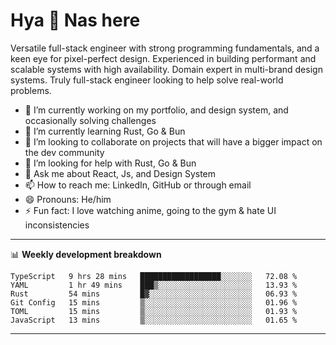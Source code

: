 # Hya 👋 Nas here

Versatile full-stack engineer with strong programming fundamentals, and a keen eye for pixel-perfect design. Experienced in building performant and scalable systems with high availability. Domain expert in multi-brand design systems. Truly full-stack engineer looking to help solve real-world problems.

- 🔭 I’m currently working on my portfolio, and design system, and occasionally solving challenges
- 🌱 I’m currently learning Rust, Go & Bun
- 👯 I’m looking to collaborate on projects that will have a bigger impact on the dev community
- 🤔 I’m looking for help with Rust, Go & Bun
- 💬 Ask me about React, Js, and Design System
- 📫 How to reach me: LinkedIn, GitHub or through email
- 😄 Pronouns: He/him
- ⚡ Fun fact: I love watching anime, going to the gym & hate UI inconsistencies

-------
📊 **Weekly development breakdown**
<!--START_SECTION:waka-->

```text
TypeScript   9 hrs 28 mins   ██████████████████░░░░░░░   72.08 %
YAML         1 hr 49 mins    ███▒░░░░░░░░░░░░░░░░░░░░░   13.93 %
Rust         54 mins         █▓░░░░░░░░░░░░░░░░░░░░░░░   06.93 %
Git Config   15 mins         ▒░░░░░░░░░░░░░░░░░░░░░░░░   01.96 %
TOML         15 mins         ▒░░░░░░░░░░░░░░░░░░░░░░░░   01.93 %
JavaScript   13 mins         ▒░░░░░░░░░░░░░░░░░░░░░░░░   01.65 %
```

<!--END_SECTION:waka-->
-------

